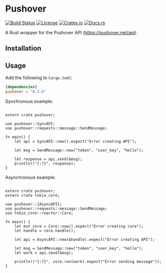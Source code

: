 Pushover
=========================
[![Build Status](https://img.shields.io/travis/sb89/pushover/master.svg)](https://travis-ci.org/sb89/pushover)
[![License](https://img.shields.io/github/license/sb89/pushover.svg)]()
[![Crates.io](https://img.shields.io/crates/v/pushover.svg)](https://crates.io/crates/pushover)
[![Docs.rs](https://docs.rs/pushover/badge.svg)](https://docs.rs/pushover)

A Rust wrapper for the Pushover API (https://pushover.net/api).

## Installation

## Usage
Add the following to `Cargo.toml`:

```toml
[dependencies]
pushover = "0.2.0"
```

Synchronous example:

```rust,no_run

extern crate pushover;

use pushover::SyncAPI;
use pushover::requests::message::SendMessage;

fn main() {
    let api = SyncAPI::new().expect("Error creating API");

    let msg = SendMessage::new("token", "user_key", "hello");

    let response = api.send(&msg);
    println!("{:?}", response);
}
```

Asynchronous example:

```rust,no_run

extern crate pushover;
extern crate tokio_core;

use pushover::{AsyncAPI};
use pushover::requests::message::SendMessage;
use tokio_core::reactor::Core;

fn main() {
    let mut core = Core::new().expect("Error creating core");
    let handle = core.handle();

    let api = AsyncAPI::new(&handle).expect("Error creating API");

    let msg = SendMessage::new("token", "user_key", "hello");
    let work = api.send(&msg);

    println!("{:?}", core.run(work).expect("Error sending message"));
}
```
